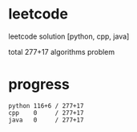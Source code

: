 # leetcode
leetcode solution [python, cpp, java]

total 277+17 algorithms problem
# progress	
	python 116+6 / 277+17
	cpp    0     / 277+17
	java   0     / 277+17
